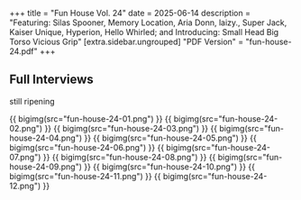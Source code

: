 +++
title = "Fun House Vol. 24"
date = 2025-06-14
description = "Featuring: Silas Spooner, Memory Location, Aria Donn, laizy., Super Jack, Kaiser Unique, Hyperion, Hello Whirled; and Introducing: Small Head Big Torso Vicious Grip"
[extra.sidebar.ungrouped]
"PDF Version" = "fun-house-24.pdf"
+++

## Full Interviews
still ripening

{{ bigimg(src="fun-house-24-01.png") }}
{{ bigimg(src="fun-house-24-02.png") }}
{{ bigimg(src="fun-house-24-03.png") }}
{{ bigimg(src="fun-house-24-04.png") }}
{{ bigimg(src="fun-house-24-05.png") }}
{{ bigimg(src="fun-house-24-06.png") }}
{{ bigimg(src="fun-house-24-07.png") }}
{{ bigimg(src="fun-house-24-08.png") }}
{{ bigimg(src="fun-house-24-09.png") }}
{{ bigimg(src="fun-house-24-10.png") }}
{{ bigimg(src="fun-house-24-11.png") }}
{{ bigimg(src="fun-house-24-12.png") }}
